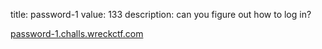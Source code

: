 title: password-1
value: 133
description: can you figure out how to log in?

[password-1.challs.wreckctf.com](https://password-1.challs.wreckctf.com/)
